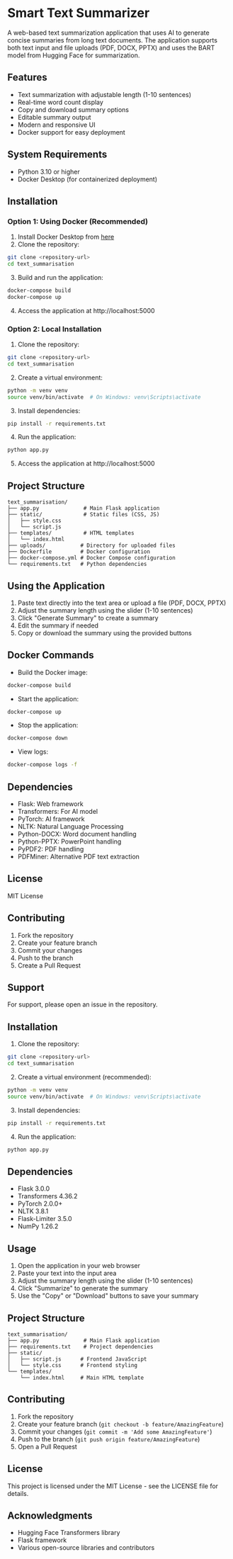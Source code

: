 # Smart Text Summarizer

A web-based text summarization application that uses AI to generate concise summaries from long text documents. The application supports both text input and file uploads (PDF, DOCX, PPTX) and uses the BART model from Hugging Face for summarization.

## Features

- Text summarization with adjustable length (1-10 sentences)
- Real-time word count display
- Copy and download summary options
- Editable summary output
- Modern and responsive UI
- Docker support for easy deployment

## System Requirements

- Python 3.10 or higher
- Docker Desktop (for containerized deployment)

## Installation

### Option 1: Using Docker (Recommended)

1. Install Docker Desktop from [here](https://www.docker.com/products/docker-desktop)
2. Clone the repository:
```bash
git clone <repository-url>
cd text_summarisation
```
3. Build and run the application:
```bash
docker-compose build
docker-compose up
```
4. Access the application at http://localhost:5000

### Option 2: Local Installation

1. Clone the repository:
```bash
git clone <repository-url>
cd text_summarisation
```
2. Create a virtual environment:
```bash
python -m venv venv
source venv/bin/activate  # On Windows: venv\Scripts\activate
```
3. Install dependencies:
```bash
pip install -r requirements.txt
```
4. Run the application:
```bash
python app.py
```
5. Access the application at http://localhost:5000

## Project Structure

```
text_summarisation/
├── app.py              # Main Flask application
├── static/             # Static files (CSS, JS)
│   ├── style.css
│   └── script.js
├── templates/          # HTML templates
│   └── index.html
├── uploads/           # Directory for uploaded files
├── Dockerfile         # Docker configuration
├── docker-compose.yml # Docker Compose configuration
└── requirements.txt   # Python dependencies
```

## Using the Application

1. Paste text directly into the text area or upload a file (PDF, DOCX, PPTX)
2. Adjust the summary length using the slider (1-10 sentences)
3. Click "Generate Summary" to create a summary
4. Edit the summary if needed
5. Copy or download the summary using the provided buttons

## Docker Commands

- Build the Docker image:
```bash
docker-compose build
```

- Start the application:
```bash
docker-compose up
```

- Stop the application:
```bash
docker-compose down
```

- View logs:
```bash
docker-compose logs -f
```

## Dependencies

- Flask: Web framework
- Transformers: For AI model
- PyTorch: AI framework
- NLTK: Natural Language Processing
- Python-DOCX: Word document handling
- Python-PPTX: PowerPoint handling
- PyPDF2: PDF handling
- PDFMiner: Alternative PDF text extraction

## License

MIT License

## Contributing

1. Fork the repository
2. Create your feature branch
3. Commit your changes
4. Push to the branch
5. Create a Pull Request

## Support

For support, please open an issue in the repository.

## Installation

1. Clone the repository:
```bash
git clone <repository-url>
cd text_summarisation
```

2. Create a virtual environment (recommended):
```bash
python -m venv venv
source venv/bin/activate  # On Windows: venv\Scripts\activate
```

3. Install dependencies:
```bash
pip install -r requirements.txt
```

4. Run the application:
```bash
python app.py
```


## Dependencies

- Flask 3.0.0
- Transformers 4.36.2
- PyTorch 2.0.0+
- NLTK 3.8.1
- Flask-Limiter 3.5.0
- NumPy 1.26.2

## Usage

1. Open the application in your web browser
2. Paste your text into the input area
3. Adjust the summary length using the slider (1-10 sentences)
4. Click "Summarize" to generate the summary
5. Use the "Copy" or "Download" buttons to save your summary

## Project Structure

```
text_summarisation/
├── app.py              # Main Flask application
├── requirements.txt    # Project dependencies
├── static/
│   ├── script.js      # Frontend JavaScript
│   └── style.css      # Frontend styling
└── templates/
    └── index.html     # Main HTML template
```

## Contributing

1. Fork the repository
2. Create your feature branch (`git checkout -b feature/AmazingFeature`)
3. Commit your changes (`git commit -m 'Add some AmazingFeature'`)
4. Push to the branch (`git push origin feature/AmazingFeature`)
5. Open a Pull Request

## License

This project is licensed under the MIT License - see the LICENSE file for details.

## Acknowledgments

- Hugging Face Transformers library
- Flask framework
- Various open-source libraries and contributors
